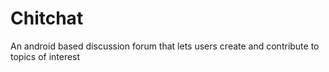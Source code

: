 # Chitchat
An android based discussion forum that lets users create and contribute to topics of interest
